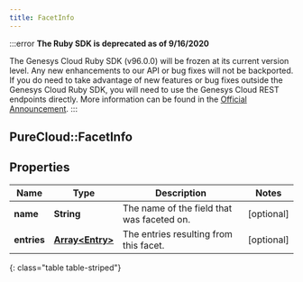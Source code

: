 ```yaml
---
title: FacetInfo
---
```


:::error
**The Ruby SDK is deprecated as of 9/16/2020**

The Genesys Cloud Ruby SDK (v96.0.0) will be frozen at its current version level. Any new enhancements to our API or bug fixes will not be backported. If you do need to take advantage of new features or bug fixes outside the Genesys Cloud Ruby SDK, you will need to use the Genesys Cloud REST endpoints directly. More information can be found in the [Official Announcement](https://developer.mypurecloud.com/forum/t/announcement-genesys-cloud-ruby-sdk-end-of-life/8850).
:::


## PureCloud::FacetInfo

## Properties

|Name | Type | Description | Notes|
|------------ | ------------- | ------------- | -------------|
| **name** | **String** | The name of the field that was faceted on. | [optional] |
| **entries** | [**Array&lt;Entry&gt;**](Entry.html) | The entries resulting from this facet. | [optional] |
{: class="table table-striped"}


